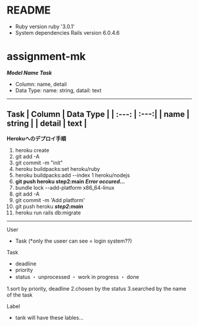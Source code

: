 # README



* Ruby version
ruby '3.0.1'
* System dependencies
Rails version             6.0.4.6

# assignment-mk

***Model Name Task***
* Column: name, detail
* Data Type: name: string, datail: text

-----------------------------
**Task**
| Column  |  Data Type   | 
| :---: | :---:| 
|  name   |  string   | 
| detail  |  text   | 
------------------------------
**Herokuへのデプロイ手順**
1. heroku create
2. git add -A
3. git commit -m "init"
4. heroku buildpacks:set heroku/ruby
5. heroku buildpacks:add --index 1 heroku/nodejs
6. **git push heroku step2:main** ***Error occured...***
7. bundle lock --add-platform x86_64-linux
8. git add -A
9. git commit -m 'Add platform'
10. git push heroku ***step2:main***
11. heroku run rails db:migrate

---------------------------------

User 
- Task (*only the useer can see = login system??)

Task

- deadline
- priority
- status 
・ unprocessed
・ work in progress
・ done

1.sort by priority, deadline
2.chosen by the status
3.searched by  the name of the task

Label
- tank will have these lables...


